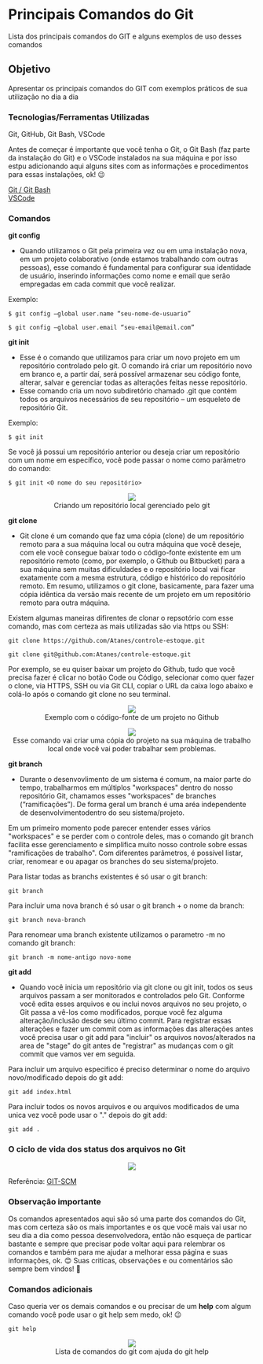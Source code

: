 # Principais Comandos do Git
Lista dos principais comandos do GIT e alguns exemplos de uso desses comandos

## Objetivo
Apresentar os principais comandos do GIT com exemplos práticos de sua utilização no dia a dia

### Tecnologias/Ferramentas Utilizadas
Git, GitHub, Git Bash, VSCode

Antes de começar é importante que você tenha o Git, o Git Bash (faz parte da instalação do Git) e o VSCode instalados na sua máquina e por isso estpu adicionando aqui alguns sites com as informações e procedimentos para essas instalações, ok! 😉

[Git / Git Bash](https://git-scm.com/book/pt-br/v2/Come%C3%A7ando-Instalando-o-Git)  
[VSCode](https://code.visualstudio.com/docs)

### Comandos
**git config**
 - Quando utilizamos o Git pela primeira vez ou em uma instalação nova, em um projeto colaborativo (onde estamos trabalhando com outras pessoas), esse comando é fundamental para configurar sua identidade de usuário, inserindo informações como nome e email que serão empregadas em cada commit que você realizar.

Exemplo:
```
$ git config –global user.name “seu-nome-de-usuario”

$ git config –global user.email “seu-email@email.com”
```

**git init**
 - Esse é o comando que utilizamos para criar um novo projeto em um repositório controlado pelo git. O comando irá criar um repositório novo em branco e, a partir daí, será possível armazenar seu código fonte, alterar, salvar e gerenciar todas as alterações feitas nesse repositório.
 - Esse comando cria um novo subdiretório chamado .git que contém todos os arquivos necessários de seu repositório – um esqueleto de repositório Git.

Exemplo:
```
$ git init
```
Se você já possui um repositório anterior ou deseja criar um repositório com um nome em específico, você pode passar o nome como parâmetro do comando:
```
$ git init <O nome do seu repositório>
```
<p align='center'>
  <img src='https://user-images.githubusercontent.com/18126923/206562380-f49d7da4-b5d3-4ccb-9bca-f6bc5f129555.png'><br>
  Criando um repositório local gerenciado pelo git
</p>

**git clone**  
 - Git clone é um comando que faz uma cópia (clone) de um repositório remoto para a sua máquina local ou outra máquina que você deseje, com ele você consegue baixar todo o código-fonte existente em um repositório remoto (como, por exemplo, o Github ou Bitbucket) para a sua máquina sem muitas dificuldades e o repositório local vai ficar exatamente com a mesma estrutura, código e histórico do repositório remoto. Em resumo, utilizamos o git clone, basicamente, para fazer uma cópia idêntica da versão mais recente de um projeto em um repositório remoto para outra máquina.

Existem algumas maneiras difirentes de clonar o repsotório com esse comando, mas com certeza as mais utilizadas são via https ou SSH:
```
git clone https://github.com/Atanes/controle-estoque.git
```
```
git clone git@github.com:Atanes/controle-estoque.git
```

Por exemplo, se eu quiser baixar um projeto do Github, tudo que você precisa fazer é clicar no botão Code ou Código, selecionar como quer fazer o clone, via HTTPS, SSH ou via Git CLI, copiar o URL da caixa logo abaixo e colá-lo após o comando git clone no seu terminal.
<p align='center'>
  <img src='https://user-images.githubusercontent.com/18126923/206558597-3ea60c0a-8810-4dd3-bbf8-b2b57a39bcb4.png'><br>
  Exemplo com o código-fonte de um projeto no Github
</p>
<p align='center'>
  <img src='https://user-images.githubusercontent.com/18126923/206559065-39a066fe-89ab-481d-b663-715a50ee6bd0.png'><br>
  Esse comando vai criar uma cópia do projeto na sua máquina de trabalho local onde você vai poder trabalhar sem problemas.
</p>

**git branch**  
 - Durante o desenvovlimento de um sistema é comum, na maior parte do tempo, trabalharmos em múltiplos "workspaces" dentro do nosso repositório Git, chamamos esses "workspaces" de branches (“ramificações”). De forma geral um branch é uma aréa independente de desenvolvimentodentro do seu sistema/projeto.

Em um primeiro momento pode parecer entender esses vários "workspaces" e se perder com o controle deles, mas o comando git branch facilita esse gerenciamento e simplifica muito nosso controle sobre essas "ramificações de trabalho". Com diferentes parâmetros, é possível listar, criar, renomear e ou apagar os branches do seu sistema/projeto.

Para listar todas as branchs existentes é só usar o git branch:
```
git branch
```
Para incluir uma nova branch é só usar o git branch + o nome da branch:
```
git branch nova-branch
```
Para renomear uma branch existente utilizamos o parametro -m no comando git branch:
```
git branch -m nome-antigo novo-nome
```
 
**git add**  
 - Quando você inicia um repositório via git clone ou git init, todos os seus arquivos passam a ser monitorados e controlados pelo Git. Conforme você edita esses arquivos e ou inclui novos arquivos no seu projeto, o Git passa a vê-los como modificados, porque você fez alguma alteração/inclusão desde seu último commit. Para registrar essas alterações e fazer um commit com as informações das alterações antes você precisa usar o git add para "incluir" os arquivos novos/alterados na area de "stage" do git antes de "registrar" as mudanças com o git commit que vamos ver em seguida.

Para incluir um arquivo especifico é preciso determinar o nome do arquivo novo/modificado depois do git add:
```
git add index.html
```
Para incluir todos os novos arquivos e ou arquivos modificados de uma unica vez você pode usar o "." depois do git add:
```
git add .
```

### O ciclo de vida dos status dos arquivos no Git
<p align='center'>
  <img src='https://git-scm.com/book/en/v2/images/lifecycle.png'><br>
</p>

Referência: [GIT-SCM](https://git-scm.com/book/pt-br/v2/Fundamentos-de-Git-Gravando-Altera%C3%A7%C3%B5es-em-Seu-Reposit%C3%B3rio)

### Observação importante 
Os comandos apresentados aqui são só uma parte dos comandos do Git, mas com certeza são os mais importantes e os que você mais vai usar no seu dia a dia como pessoa desenvolvedora, então não esqueça de particar bastante e sempre que precisar pode voltar aqui para relembrar os comandos e também para me ajudar a melhorar essa página e suas informações, ok. 😊
Suas criticas, observações e ou comentários são sempre bem vindos! 👊
### Comandos adicionais
Caso queria ver os demais comandos e ou precisar de um **help** com algum comando você pode usar o git help sem medo, ok! 😉
```
git help
```
<p align='center'>
  <img src='https://user-images.githubusercontent.com/18126923/206564169-38b8d270-eec1-4169-ba8d-566766dc876c.png'><br>
  Lista de comandos do git com ajuda do git help
</p>
